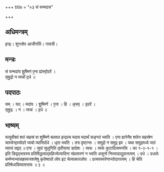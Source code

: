 +++
title = "०३ सं यन्मदाय"

+++
## अधिमन्त्रम्
इन्द्रः। शुनःशेप आजीगर्तिः। गायत्री।

## मन्त्रः
सं यन्मदा॑य शु॒ष्मिण॑ ए॒ना ह्य॑स्यो॒दरे॑ ।  
स॒मु॒द्रो न व्यचो॑ द॒धे ॥

## पदपाठः
सम् । यत् । मदा॑य । शु॒ष्मिणे॑ । ए॒ना । हि । अ॒स्य॒ । उ॒दरे॑ ।  
स॒मु॒द्रः । न । व्यचः॑ । द॒धे ॥

## भाष्यम्
यत्पूर्वोक्तं शतं सहस्रं वा शुष्मिणे बलवत इन्द्रस्य मदाय मदार्थं सङ्गतं भवति । एना ह्यनेनैव शतेन सहस्रेण चास्येन्द्रस्योदरे व्यचो व्याप्तिर्दधे । धृता भवति । तत्र दृष्टान्तः । समुद्रो न समुद्र इव । यथा समुद्रमध्ये जलं व्याप्तं तद्वत् ॥ एना । सुपां सुलुगिति तृतीयाया डादेशः । व्यचः । व्यचेः कुटादित्वमनसि । का १-२-१-१ । इति ङिद्वद्भावस्य प्रतिषिद्धत्वाद्ग्रहिज्येत्यादिना संप्रसारणं न भवति असुनो नित्त्वादाद्युदात्तत्वम् । दधे । दधातेः कर्मण्यभ्यासह्रस्वजश्त्वेषु कृतेष्वातो लोप इट चेत्याकारलोपः । प्रत्ययस्वरेणान्तोदात्तत्वम् । हि चेति प्रतिषेधान्निघाताभावः ॥ ३ ॥